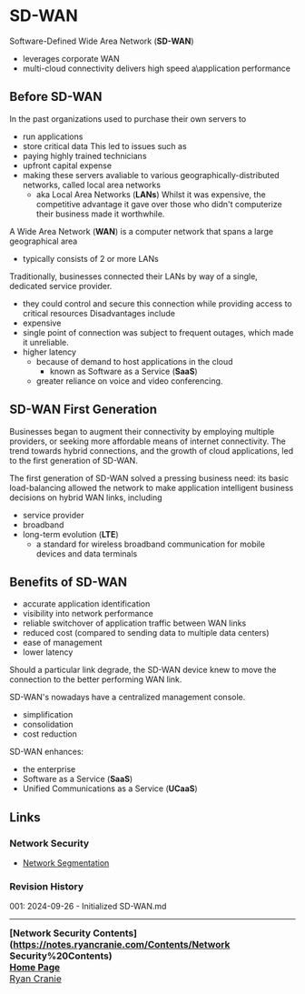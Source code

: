 # SD-WAN

Software-Defined Wide Area Network (**SD-WAN**)
- leverages corporate WAN
- multi-cloud connectivity
delivers high speed a\application performance

## Before SD-WAN
In the past organizations used to purchase their own servers to
- run applications
- store critical data
This led to issues such as 
- paying highly trained technicians
- upfront capital expense
- making these servers avaliable to various geographically-distributed networks, called local area networks
	- aka Local Area Networks (**LANs**)
Whilst it was expensive, the competitive advantage it gave over those who didn't computerize their business made it worthwhile.

A Wide Area Network (**WAN**) is a computer network that spans a large geographical area
- typically consists of 2 or more LANs

Traditionally, businesses connected their LANs by way of a single, dedicated service provider.
- they could control and secure this connection while providing access to critical resources
Disadvantages include
- expensive
- single point of connection was subject to frequent outages, which made it unreliable.
- higher latency
	- because of demand to host applications in the cloud
		- known as Software as a Service (**SaaS**)
	- greater reliance on voice and video conferencing.
## SD-WAN First Generation
Businesses began to augment their connectivity by employing multiple providers, or seeking more affordable means of internet connectivity. The trend towards hybrid connections, and the growth of cloud applications, led to the first generation of SD-WAN.

The first generation of SD-WAN solved a pressing business need: its basic load-balancing allowed the network to make application intelligent business decisions on hybrid WAN links, including
- service provider
- broadband
- long-term evolution (**LTE**)
	- a standard for wireless broadband communication for mobile devices and data terminals

## Benefits of SD-WAN
- accurate application identification
- visibility into network performance
- reliable switchover of application traffic between WAN links
- reduced cost (compared to sending data to multiple data centers)
- ease of management
- lower latency

Should a particular link degrade, the SD-WAN device knew to move the connection to the better performing WAN link.

SD-WAN's nowadays have a centralized management console.
- simplification
- consolidation
- cost reduction

SD-WAN enhances:
- the enterprise
- Software as a Service (**SaaS**)
- Unified Communications as a Service (**UCaaS**)

## Links
### Network Security
- [Network Segmentation](https://notes.ryancranie.com/Notes/Network%20Security/Network%20Segmentation)
### Revision History
001: 2024-09-26 - Initialized SD-WAN.md

---
<font size=3><b>[Network Security Contents](https://notes.ryancranie.com/Contents/Network Security%20Contents)<br>
[Home Page](https://notes.ryancranie.com)<br></b>
[Ryan Cranie](https://www.ryancranie.com)</font>